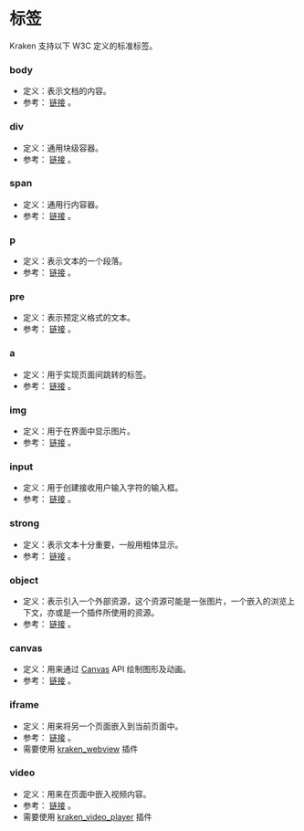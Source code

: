 # 标签

Kraken 支持以下 W3C 定义的标准标签。

### body

- 定义：表示文档的内容。
- 参考： [链接](https://developer.mozilla.org/zh-CN/docs/Web/HTML/Element/body) 。

### div

- 定义：通用块级容器。
- 参考： [链接](https://developer.mozilla.org/zh-CN/docs/Web/HTML/Element/div) 。

### span

- 定义：通用行内容器。
- 参考： [链接](https://developer.mozilla.org/zh-CN/docs/Web/HTML/Element/span) 。

### p

- 定义：表示文本的一个段落。
- 参考： [链接](https://developer.mozilla.org/zh-CN/docs/Web/HTML/Element/p) 。

### pre

- 定义：表示预定义格式的文本。
- 参考： [链接](https://developer.mozilla.org/zh-CN/docs/Web/HTML/Element/pre) 。

### a

- 定义：用于实现页面间跳转的标签。
- 参考： [链接](https://developer.mozilla.org/zh-CN/docs/Web/HTML/Element/a) 。

### img

- 定义：用于在界面中显示图片。
- 参考： [链接](https://developer.mozilla.org/zh-CN/docs/Web/HTML/Element/img) 。

### input

- 定义：用于创建接收用户输入字符的输入框。
- 参考： [链接](https://developer.mozilla.org/zh-CN/docs/Web/HTML/Element/img) 。

### strong

- 定义：表示文本十分重要，一般用粗体显示。
- 参考： [链接](https://developer.mozilla.org/zh-CN/docs/Web/HTML/Element/strong) 。

### object

- 定义：表示引入一个外部资源，这个资源可能是一张图片，一个嵌入的浏览上下文，亦或是一个插件所使用的资源。
- 参考： [链接](https://developer.mozilla.org/zh-CN/docs/Web/HTML/Element/object) 。

### canvas

- 定义：用来通过 [Canvas](https://developer.mozilla.org/zh-CN/docs/Web/API/Canvas_API) API 绘制图形及动画。
- 参考： [链接](https://developer.mozilla.org/zh-CN/docs/Web/HTML/Element/canvas) 。

### iframe

- 定义：用来将另一个页面嵌入到当前页面中。
- 参考： [链接](https://developer.mozilla.org/zh-CN/docs/Web/HTML/Element/iframe) 。
- 需要使用 [kraken_webview](/plugins/kraken_webview) 插件

### video

- 定义：用来在页面中嵌入视频内容。
- 参考： [链接](https://developer.mozilla.org/zh-CN/docs/Web/HTML/Element/video) 。
- 需要使用 [kraken_video_player](/plugins/kraken_video_player) 插件
